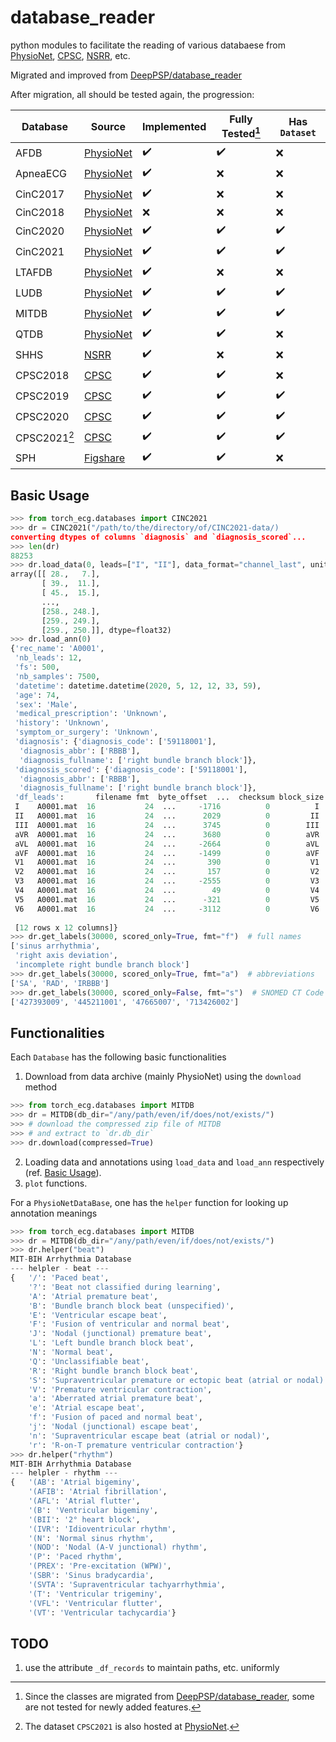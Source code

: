 # database_reader
python modules to facilitate the reading of various databaese from [PhysioNet](https://physionet.org/), [CPSC](http://www.icbeb.org/#), [NSRR](https://sleepdata.org/), etc.

Migrated and improved from [DeepPSP/database_reader](https://github.com/DeepPSP/database_reader)

After migration, all should be tested again, the progression:

| Database      | Source                                                           | Implemented        | Fully Tested[^1]   | Has `Dataset`      |
| ------------- | ---------------------------------------------------------------- | ------------------ | ------------------ | ------------------ |
| AFDB          | [PhysioNet](https://physionet.org/content/afdb/1.0.0/)           | :heavy_check_mark: | :heavy_check_mark: | :x:                |
| ApneaECG      | [PhysioNet](https://physionet.org/content/apnea-ecg/1.0.0/)      | :heavy_check_mark: | :x:                | :x:                |
| CinC2017      | [PhysioNet](https://physionet.org/content/challenge-2017/1.0.0/) | :heavy_check_mark: | :x:                | :x:                |
| CinC2018      | [PhysioNet](https://physionet.org/content/challenge-2018/1.0.0/) | :x:                | :x:                | :x:                |
| CinC2020      | [PhysioNet](https://physionet.org/content/challenge-2020/1.0.1/) | :heavy_check_mark: | :heavy_check_mark: | :heavy_check_mark: |
| CinC2021      | [PhysioNet](https://physionet.org/content/challenge-2021/1.0.2/) | :heavy_check_mark: | :heavy_check_mark: | :heavy_check_mark: |
| LTAFDB        | [PhysioNet](https://physionet.org/content/ltafdb/1.0.0/)         | :heavy_check_mark: | :x:                | :x:                |
| LUDB          | [PhysioNet](https://physionet.org/content/ludb/1.0.1/)           | :heavy_check_mark: | :heavy_check_mark: | :heavy_check_mark: |
| MITDB         | [PhysioNet](https://physionet.org/content/mitdb/1.0.0/)          | :heavy_check_mark: | :heavy_check_mark: | :heavy_check_mark: |
| QTDB          | [PhysioNet](https://physionet.org/content/qtdb/1.0.0/)           | :heavy_check_mark: | :heavy_check_mark: | :x:                |
| SHHS          | [NSRR](https://sleepdata.org/datasets/shhs)                      | :heavy_check_mark: | :x:                | :x:                |
| CPSC2018      | [CPSC](http://2018.icbeb.org/Challenge.html)                     | :heavy_check_mark: | :heavy_check_mark: | :x:                |
| CPSC2019      | [CPSC](http://2019.icbeb.org/Challenge.html)                     | :heavy_check_mark: | :heavy_check_mark: | :heavy_check_mark: |
| CPSC2020      | [CPSC](http://2020.icbeb.org/CSPC2020)                           | :heavy_check_mark: | :heavy_check_mark: | :heavy_check_mark: |
| CPSC2021[^2]  | [CPSC](http://2021.icbeb.org/CPSC2021)                           | :heavy_check_mark: | :heavy_check_mark: | :heavy_check_mark: |
| SPH           | [Figshare](https://doi.org/10.6084/m9.figshare.c.5779802.v1)     | :heavy_check_mark: | :heavy_check_mark: | :x:                |

[^1]: Since the classes are migrated from [DeepPSP/database_reader](https://github.com/DeepPSP/database_reader), some are not tested for newly added features.
[^2]: The dataset `CPSC2021` is also hosted at [PhysioNet](https://www.physionet.org/content/cpsc2021/1.0.0/).


## Basic Usage
```python
>>> from torch_ecg.databases import CINC2021
>>> dr = CINC2021("/path/to/the/directory/of/CINC2021-data/)
converting dtypes of columns `diagnosis` and `diagnosis_scored`...
>>> len(dr)
88253
>>> dr.load_data(0, leads=["I", "II"], data_format="channel_last", units="uv")
array([[ 28.,   7.],
       [ 39.,  11.],
       [ 45.,  15.],
       ...,
       [258., 248.],
       [259., 249.],
       [259., 250.]], dtype=float32)
>>> dr.load_ann(0)
{'rec_name': 'A0001',
 'nb_leads': 12,
 'fs': 500,
 'nb_samples': 7500,
 'datetime': datetime.datetime(2020, 5, 12, 12, 33, 59),
 'age': 74,
 'sex': 'Male',
 'medical_prescription': 'Unknown',
 'history': 'Unknown',
 'symptom_or_surgery': 'Unknown',
 'diagnosis': {'diagnosis_code': ['59118001'],
  'diagnosis_abbr': ['RBBB'],
  'diagnosis_fullname': ['right bundle branch block']},
 'diagnosis_scored': {'diagnosis_code': ['59118001'],
  'diagnosis_abbr': ['RBBB'],
  'diagnosis_fullname': ['right bundle branch block']},
 'df_leads':       filename fmt  byte_offset  ...  checksum block_size  lead_name
 I    A0001.mat  16           24  ...     -1716          0          I
 II   A0001.mat  16           24  ...      2029          0         II
 III  A0001.mat  16           24  ...      3745          0        III
 aVR  A0001.mat  16           24  ...      3680          0        aVR
 aVL  A0001.mat  16           24  ...     -2664          0        aVL
 aVF  A0001.mat  16           24  ...     -1499          0        aVF
 V1   A0001.mat  16           24  ...       390          0         V1
 V2   A0001.mat  16           24  ...       157          0         V2
 V3   A0001.mat  16           24  ...     -2555          0         V3
 V4   A0001.mat  16           24  ...        49          0         V4
 V5   A0001.mat  16           24  ...      -321          0         V5
 V6   A0001.mat  16           24  ...     -3112          0         V6
 
 [12 rows x 12 columns]}
>>> dr.get_labels(30000, scored_only=True, fmt="f")  # full names
['sinus arrhythmia',
 'right axis deviation',
 'incomplete right bundle branch block']
>>> dr.get_labels(30000, scored_only=True, fmt="a")  # abbreviations
['SA', 'RAD', 'IRBBB']
>>> dr.get_labels(30000, scored_only=False, fmt="s")  # SNOMED CT Code
['427393009', '445211001', '47665007', '713426002']
```

## Functionalities

Each `Database` has the following basic functionalities
1. Download from data archive (mainly PhysioNet) using the `download` method
```python
>>> from torch_ecg.databases import MITDB
>>> dr = MITDB(db_dir="/any/path/even/if/does/not/exists/")
>>> # download the compressed zip file of MITDB
>>> # and extract to `dr.db_dir`
>>> dr.download(compressed=True)
```
2. Loading data and annotations using `load_data` and `load_ann` respectively (ref. [Basic Usage](#basic-usage)).
3. `plot` functions.

For a `PhysioNetDataBase`, one has the `helper` function for looking up annotation meanings
```python
>>> from torch_ecg.databases import MITDB
>>> dr = MITDB(db_dir="/any/path/even/if/does/not/exists/")
>>> dr.helper("beat")
MIT-BIH Arrhythmia Database
--- helpler - beat ---
{   '/': 'Paced beat',
    '?': 'Beat not classified during learning',
    'A': 'Atrial premature beat',
    'B': 'Bundle branch block beat (unspecified)',
    'E': 'Ventricular escape beat',
    'F': 'Fusion of ventricular and normal beat',
    'J': 'Nodal (junctional) premature beat',
    'L': 'Left bundle branch block beat',
    'N': 'Normal beat',
    'Q': 'Unclassifiable beat',
    'R': 'Right bundle branch block beat',
    'S': 'Supraventricular premature or ectopic beat (atrial or nodal)',
    'V': 'Premature ventricular contraction',
    'a': 'Aberrated atrial premature beat',
    'e': 'Atrial escape beat',
    'f': 'Fusion of paced and normal beat',
    'j': 'Nodal (junctional) escape beat',
    'n': 'Supraventricular escape beat (atrial or nodal)',
    'r': 'R-on-T premature ventricular contraction'}
>>> dr.helper("rhythm")
MIT-BIH Arrhythmia Database
--- helpler - rhythm ---
{   '(AB': 'Atrial bigeminy',
    '(AFIB': 'Atrial fibrillation',
    '(AFL': 'Atrial flutter',
    '(B': 'Ventricular bigeminy',
    '(BII': '2° heart block',
    '(IVR': 'Idioventricular rhythm',
    '(N': 'Normal sinus rhythm',
    '(NOD': 'Nodal (A-V junctional) rhythm',
    '(P': 'Paced rhythm',
    '(PREX': 'Pre-excitation (WPW)',
    '(SBR': 'Sinus bradycardia',
    '(SVTA': 'Supraventricular tachyarrhythmia',
    '(T': 'Ventricular trigeminy',
    '(VFL': 'Ventricular flutter',
    '(VT': 'Ventricular tachycardia'}
```

## TODO
1. use the attribute `_df_records` to maintain paths, etc. uniformly

